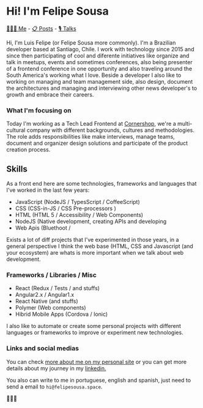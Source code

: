 # Hi! I'm Felipe Sousa

[👨🏻‍💻 Me](https://felipesousa.space/about/)  - [📋 Posts](https://felipesousa.space) - [🎙 Talks](https://felipesousa.space/talks/)

Hi, I'm Luis Felipe (or Felipe Sousa more commonly). I'm a Brazilian developer based at Santiago, Chile. I work with technology since 2015 and since then participating of cool and diferente initiatives like organize and talk in meetups, events and sometimes conferences, also being presenter of a frontend conference in one opportunity and also traveling around the South America's working what I love. Beside a developer I also like to working on managing and team management side, also design, document the architectures and managing and interviewing other news developer's to growth and embrace their careers.

### What I'm focusing on
Today I'm working as a Tech Lead Frontend at [Cornershop](https://www.linkedin.com/company/cornershop-by-uber/), we're a multi-cultural company with different backgrounds, cultures and methodologies. The role adds responsibilities like make interviews, manage teams, document and organizer design solutions and participate of the product creation process.

## Skills

As a front end here are some technologies, frameworks and languages that I've worked in the last few years:

- JavaScript (NodeJS / TypesScript / CoffeeScript)
- CSS (CSS-in-JS / CSS Pre-processors )
- HTML (HTML 5 / Accessibility / Web Components)
- NodeJS (Native development, creating APIs and developing 
- Web Apis (Bluethoot / 

Exists a lot of diff projects that I've experimented in those years, in a general perspective I think the web base (HTML, CSS and Javascript (and your ecosystem) are whats is more important when we talk about web development.

### Frameworks / Libraries / Misc

- React (Redux / Tests / and stuffs)
- Angular2.x / Angular1.x
- React Native (and stuffs)
- Polymer (Web components)
- Hibrid Mobile Apps (Cordova / Ionic)

I also like to automate or create some personal projects with different languages or frameworks to improve or experiment new technologies.

### Links and social medias

You can check [more about me on my personal site](https://www.felipesousa.space) or you can get more details about my journey in my [linkedin.](https://www.linkedin.com/in/luisfelipesousa/)

You also can write to me in portuguese, english and spanish, just need to send a email to `hi@felipesousa.space`.

👨🏻‍💻
